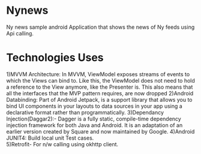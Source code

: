 # Nynews
Ny news sample android Application that shows the news of Ny feeds
 using Api calling.
  
# Technologies Uses
1)MVVM Architecture:  In MVVM, ViewModel exposes streams of events to which the Views can bind to. Like this, the ViewModel does not need to hold a reference to the View anymore, like the Presenter is. This also means that all the interfaces that the MVP pattern requires, are now dropped
2)Android Databinding: Part of Android Jetpack,  is a support library that allows you to bind UI components in your layouts to data sources in your app using a declarative format rather than programmatically.
3)Dependancy Injection(Daggar2):- Dagger is a fully static, compile-time dependency injection framework for both Java and Android. It is an adaptation of an earlier version created by Square and now maintained by Google.
4)Android JUNIT4: Build local unit Test cases.            
5)Retrofit- For n/w calling using okhttp client.
          